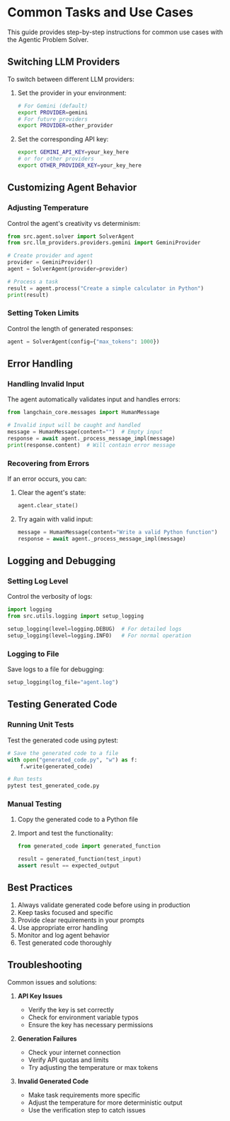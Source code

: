 # Common Tasks and Use Cases

This guide provides step-by-step instructions for common use cases with the Agentic Problem Solver.

## Switching LLM Providers

To switch between different LLM providers:

1. Set the provider in your environment:

   ```bash
   # For Gemini (default)
   export PROVIDER=gemini
   # For future providers
   export PROVIDER=other_provider
   ```

2. Set the corresponding API key:
   ```bash
   export GEMINI_API_KEY=your_key_here
   # or for other providers
   export OTHER_PROVIDER_KEY=your_key_here
   ```

## Customizing Agent Behavior

### Adjusting Temperature

Control the agent's creativity vs determinism:

```python
from src.agent.solver import SolverAgent
from src.llm_providers.providers.gemini import GeminiProvider

# Create provider and agent
provider = GeminiProvider()
agent = SolverAgent(provider=provider)

# Process a task
result = agent.process("Create a simple calculator in Python")
print(result)
```

### Setting Token Limits

Control the length of generated responses:

```python
agent = SolverAgent(config={"max_tokens": 1000})
```

## Error Handling

### Handling Invalid Input

The agent automatically validates input and handles errors:

```python
from langchain_core.messages import HumanMessage

# Invalid input will be caught and handled
message = HumanMessage(content="")  # Empty input
response = await agent._process_message_impl(message)
print(response.content)  # Will contain error message
```

### Recovering from Errors

If an error occurs, you can:

1. Clear the agent's state:

   ```python
   agent.clear_state()
   ```

2. Try again with valid input:
   ```python
   message = HumanMessage(content="Write a valid Python function")
   response = await agent._process_message_impl(message)
   ```

## Logging and Debugging

### Setting Log Level

Control the verbosity of logs:

```python
import logging
from src.utils.logging import setup_logging

setup_logging(level=logging.DEBUG)  # For detailed logs
setup_logging(level=logging.INFO)   # For normal operation
```

### Logging to File

Save logs to a file for debugging:

```python
setup_logging(log_file="agent.log")
```

## Testing Generated Code

### Running Unit Tests

Test the generated code using pytest:

```python
# Save the generated code to a file
with open("generated_code.py", "w") as f:
    f.write(generated_code)

# Run tests
pytest test_generated_code.py
```

### Manual Testing

1. Copy the generated code to a Python file
2. Import and test the functionality:

   ```python
   from generated_code import generated_function

   result = generated_function(test_input)
   assert result == expected_output
   ```

## Best Practices

1. Always validate generated code before using in production
2. Keep tasks focused and specific
3. Provide clear requirements in your prompts
4. Use appropriate error handling
5. Monitor and log agent behavior
6. Test generated code thoroughly

## Troubleshooting

Common issues and solutions:

1. **API Key Issues**

   - Verify the key is set correctly
   - Check for environment variable typos
   - Ensure the key has necessary permissions

2. **Generation Failures**

   - Check your internet connection
   - Verify API quotas and limits
   - Try adjusting the temperature or max tokens

3. **Invalid Generated Code**
   - Make task requirements more specific
   - Adjust the temperature for more deterministic output
   - Use the verification step to catch issues
